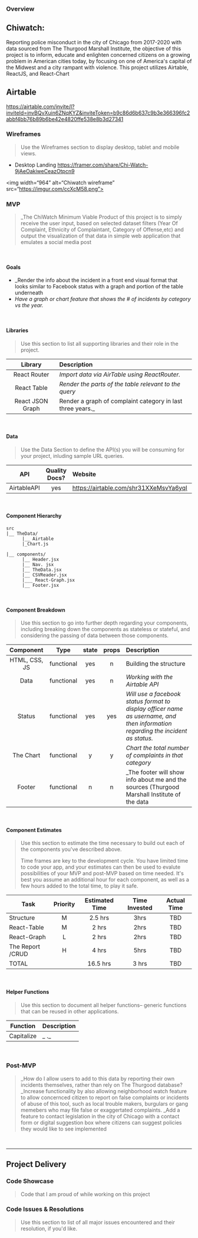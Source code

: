 

### Overview

## Chiwatch: 
Reporting police misconduct in the city of Chicago from 2017-2020 with data sourced from The Thurgood Marshall Institute, the objective of this project is to inform, educate and enlighten concerned citizens on a growing problem in American cities today, by focusing on one of America's capital of the Midwest and a city rampant with violence. This project utilizes Airtable, ReactJS, and React-Chart
<br>

## Airtable
https://airtable.com/invite/l?inviteId=invBQvXuin6ZNqKYZ&inviteToken=b9c86d6b637c9b3e366396fc2abbf4bb76b89b6be42e4820ffe538e8b3d27341

### Wireframes

> Use the Wireframes section to display desktop, tablet and mobile views.



- Desktop Landing
https://framer.com/share/Chi-Watch-9jAeOakiweCeazOtpcn9

<img width=“964” alt=“Chiwatch wireframe” src=“https://imgur.com/ccXcM58.png”>
<br>

### MVP

> _The ChiWatch Minimum Viable Product of this project is to simply receive the user input, based on selected dataset filters (Year Of Complaint, Ethnicity of Complaintant, Category of Offense,etc) and output the visualization of that data in simple web application that emulates a social media post


<br>

#### Goals

- _Render the info about the incident in a  front end visual format that looks similar to Facebook status with a graph and portion of the table underneath
- _Have a graph or chart feature that shows the # of incidents by category vs the year._



<br>

#### Libraries

> Use this section to list all supporting libraries and their role in the project.

|     Library      | Description                                |
| :--------------: | :----------------------------------------- |
|   React Router   | _Import data via AirTable using ReactRouter._ |
|   React Table    | _Render the parts of the table relevant to the query_ |
|   React JSON Graph  |Render a graph of complaint category in last three years._ |

<br>

#### Data

> Use the Data Section to define the API(s) you will be consuming for your project, inluding sample URL queries.

|    API     | Quality Docs? | Website       | Sample Query                            |
| :--------: | :-----------: | :------------ | :-------------------------------------- |
| AirtableAPI |      yes      | https://airtable.com/shr31XXeMsvYa6yqI |     |

<br>

#### Component Hierarchy

```
src
|__ TheData/
      |__ Airtable
      |_Chart.js
      
|__ components/
      |__ Header.jsx
      |__ Nav. jsx
      |__ TheData.jsx
      |__ CSVReader.jsx
      |___ React-Graph.jsx
      |__ Footer.jsx
```

<br>

#### Component Breakdown

> Use this section to go into further depth regarding your components, including breaking down the components as stateless or stateful, and considering the passing of data between those components.

|  Component   |    Type    | state | props | Description                                                      |
| :----------: | :--------: | :---: | :---: | :--------------------------------------------------------------- |
|  HTML, CSS, JS| functional |   yes  |   n   | Building the structure              |
|    Data      | functional |   yes  |   n   | _Working with the Airtable  API_               |
|    Status    | functional |   yes  |  yes  | _Will use a facebook status format to display officer name as username, and then information regarding the incident as status._ 
|  The Chart   | functional  |   y   |   y    |_Chart the total number of complaints in that category_
|    Footer    | functional |   n   |   n   | _The footer will show info about me and the sources (Thurgood Marshall Institute of the data |

<br>

#### Component Estimates

> Use this section to estimate the time necessary to build out each of the components you've described above. 
>
> Time frames are key to the development cycle. You have limited time to code your app, and your estimates can then be used to evalute possibilities of your MVP and post-MVP based on time needed. It's best you assume an additional hour for each component, as well as a few hours added to the total time, to play it safe.

| Task                | Priority | Estimated Time | Time Invested | Actual Time |
| ------------------- | :------: | :------------: | :-----------: | :---------: |
| Structure           |    M     |     2.5 hrs      |    3hrs     |    TBD       |
| React-Table         |    M     |     2 hrs      |     2hrs     |    TBD       |
| React-Graph         |    L     |     2 hrs      |     2hrs     |    TBD       |
|   The Report /CRUD  |    H     |     4 hrs      |     5hrs     |     TBD      |
| TOTAL               |          |     16.5 hrs      |     3 hrs     |     TBD     |

<br>

#### Helper Functions

> Use this section to document all helper functions– generic functions that can be reused in other applications.

|  Function  | Description                                |
| :--------: | :----------------------------------------- |
| Capitalize | _                                       ._ |

<br>

### Post-MVP

> _How do I allow users to add to this data by reporting their own incidents themselves, rather than rely on The Thurgood database?
> _Increase functionality by also allowing neighborhood watch feature to allow concernced citizen to report on false complaints or incidents of abuse of this tool, such as local trouble makers, burgulars or gang memebers who may file false or exaggertated complaints.
> _Add  a feature to contact legislation in the city of Chicago with a contact form or digital suggestion box where citizens can suggest policies they would like to see implemented


<br>

***

## Project Delivery

### Code Showcase

> Code that I am proud of while working on this project
### Code Issues & Resolutions

> Use this section to list of all major issues encountered and their resolution, if you'd like.
